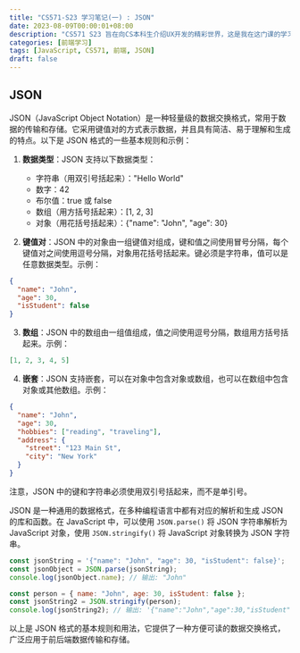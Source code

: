 ```yaml
---
title: "CS571-S23 学习笔记(一) : JSON"
date: 2023-08-09T00:00:01+08:00
description: "CS571 S23 旨在向CS本科生介绍UX开发的精彩世界，这是我在这门课的学习笔记。本节关键词：JSON"
categories: [前端学习]
tags: [JavaScript, CS571, 前端, JSON]
draft: false
---
```


## JSON

JSON（JavaScript Object Notation）是一种轻量级的数据交换格式，常用于数据的传输和存储。它采用键值对的方式表示数据，并且具有简洁、易于理解和生成的特点。以下是 JSON 格式的一些基本规则和示例：

1. **数据类型**：JSON 支持以下数据类型：

   - 字符串（用双引号括起来）："Hello World"
   - 数字：42
   - 布尔值：true 或 false
   - 数组（用方括号括起来）：[1, 2, 3]
   - 对象（用花括号括起来）：{"name": "John", "age": 30}

2. **键值对**：JSON 中的对象由一组键值对组成，键和值之间使用冒号分隔，每个键值对之间使用逗号分隔，对象用花括号括起来。键必须是字符串，值可以是任意数据类型。示例：

```json
{
  "name": "John",
  "age": 30,
  "isStudent": false
}
```

3. **数组**：JSON 中的数组由一组值组成，值之间使用逗号分隔，数组用方括号括起来。示例：

```json
[1, 2, 3, 4, 5]
```

4. **嵌套**：JSON 支持嵌套，可以在对象中包含对象或数组，也可以在数组中包含对象或其他数组。示例：

```json
{
  "name": "John",
  "age": 30,
  "hobbies": ["reading", "traveling"],
  "address": {
    "street": "123 Main St",
    "city": "New York"
  }
}
```

注意，JSON 中的键和字符串必须使用双引号括起来，而不是单引号。

JSON 是一种通用的数据格式，在多种编程语言中都有对应的解析和生成 JSON 的库和函数。在 JavaScript 中，可以使用 `JSON.parse()` 将 JSON 字符串解析为 JavaScript 对象，使用 `JSON.stringify()` 将 JavaScript 对象转换为 JSON 字符串。

```javascript
const jsonString = '{"name": "John", "age": 30, "isStudent": false}';
const jsonObject = JSON.parse(jsonString);
console.log(jsonObject.name); // 输出: "John"

const person = { name: "John", age: 30, isStudent: false };
const jsonString2 = JSON.stringify(person);
console.log(jsonString2); // 输出: '{"name":"John","age":30,"isStudent":false}'
```

以上是 JSON 格式的基本规则和用法，它提供了一种方便可读的数据交换格式，广泛应用于前后端数据传输和存储。
